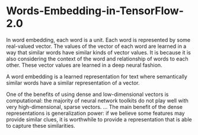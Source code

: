 # Words-Embedding-in-TensorFlow-2.0

In word embedding, each word is a unit. Each word is represented by some real-valued vector. The values of the vector of each word are learned in a way that similar words have similar kinds of vector values. It is because it is also considering the context of the word and relationship of words to each other. These vector values are learned in a deep neural fashion.

A word embedding is a learned representation for text where semantically similar words have a similar representation of a vector.

One of the benefits of using dense and low-dimensional vectors is computational: the majority of neural network toolkits do not play well with very high-dimensional, sparse vectors. … The main benefit of the dense representations is generalization power: if we believe some features may provide similar clues, it is worthwhile to provide a representation that is able to capture these similarities.


